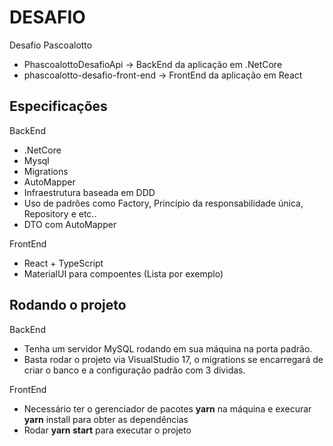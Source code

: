 # DESAFIO
Desafio Pascoalotto

- PhascoalottoDesafioApi -> BackEnd da aplicação em .NetCore
- phascoalotto-desafio-front-end -> FrontEnd da aplicação em React

## Especificações

BackEnd
 - .NetCore
 - Mysql
 - Migrations
 - AutoMapper
 - Infraestrutura baseada em DDD
 - Uso de padrões como Factory, Princípio da responsabilidade única, Repository e etc..
 - DTO com AutoMapper
 
 FrontEnd
  - React + TypeScript
  - MaterialUI para compoentes (Lista por exemplo)
  
## Rodando o projeto

BackEnd
 - Tenha um servidor MySQL rodando em sua máquina na porta padrão.
 - Basta rodar o projeto via VisualStudio 17, o migrations se encarregará de criar o banco e a configuração padrão com 3 dívidas.
 
FrontEnd
 - Necessário ter o gerenciador de pacotes **yarn** na máquina e execurar **yarn** install para obter as dependências
 - Rodar **yarn start** para executar o projeto
